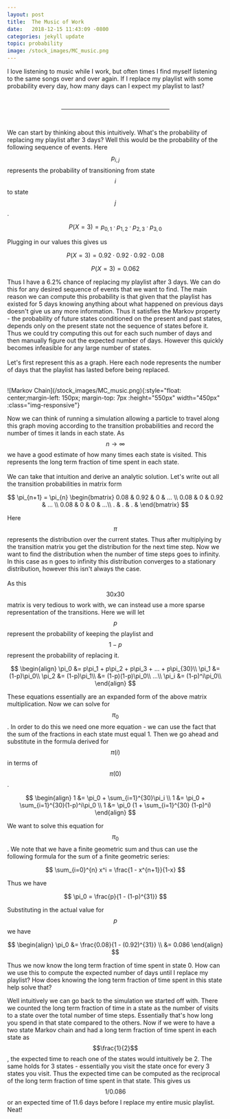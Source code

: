 ```yaml
---
layout: post
title:  The Music of Work
date:   2018-12-15 11:43:09 -0800
categories: jekyll update
topic: probability
image: /stock_images/MC_music.png
---
```


I love listening to music while I work, but often times I find myself listening to the same songs over and over again.  If I replace my playlist with some probability every day, how many days can I expect my playlist to last?

<br>
<center><hr width="50%"></center>
<br>

We can start by thinking about this intuitively. What's the probability of replacing my playlist after 3 days? Well this would be the probability of the following sequence of events. Here $$p_{i,j}$$ represents the probability of transitioning from state $$i$$ to state $$j$$.

$$P(X=3) = p_{0,1} \cdot p_{1,2} \cdot p_{2,3} \cdot p_{3,0}$$

Plugging in our values this gives us 

$$P(X=3) = 0.92 \cdot 0.92 \cdot 0.92 \cdot 0.08 $$

$$P(X=3) = 0.062 $$

Thus I have a 6.2% chance of replacing my playlist after 3 days. We can do this for any desired sequence of events that we want to find. The main reason we can compute this probability is that given that the playlist has existed for 5 days knowing anything about what happened on previous days doesn't give us any more information. Thus it satisfies the Markov property - the probability of future states conditioned on the present and past states, depends only on the present state not the sequence of states before it. Thus we could try computing this out for each such number of days and then manually figure out the expected number of days. However this quickly becomes infeasible for any large number of states. 
<br>
<br>
Let's first represent this as a graph. Here each node represents the number of days that the playlist has lasted before being replaced. 

<br>
![Markov Chain](/stock_images/MC_music.png){:style="float: center;margin-left: 150px; margin-top: 7px :height="550px" width="450px" :class="img-responsive"}
<br>

Now we can think of running a simulation allowing a particle to travel along this graph moving according to the transition probabilities and record the number of times it lands in each state. As $$n \to \infty$$ we have a good estimate of how many times each state is visited. This represents the long term fraction of time spent in each state.
<br>
<br>
We can take that intuition and derive an analytic solution. Let's write out all the transition probabilities in matrix form

$$ \pi_{n+1} = \pi_{n} \begin{bmatrix}
0.08 & 0.92 & 0 & ... \\ 
0.08 & 0 & 0.92 & ... \\ 
0.08 & 0 & 0 & ...\\ 
. & . & . & 
\end{bmatrix} $$

Here $$\pi$$ represents the distribution over the current states. Thus after multiplying by the transition matrix you get the distribution for the next time step. Now we want to find the distribution when the number of time steps goes to infinity. In this case as n goes to infinity this distribution converges to a stationary distribution, however this isn't always the case. 
<br>
<br>
As this $$30x30$$ matrix is very tedious to work with, we can instead use a more sparse representation of the transitions. Here we will let $$p$$ represent the probability of keeping the playlist and $$1-p$$ represent the probability of replacing it.

$$
\begin{align}
\pi_0 &= p\pi_1 + p\pi_2 + p\pi_3 + ... + p\pi_{30}\\
\pi_1 &= (1-p)\pi_0\\
\pi_2 &= (1-p)\pi_1\\
      &= (1-p)(1-p)\pi_0\\
...\\
\pi_i &= (1-p)^i\pi_0\\
\end{align}
$$

These equations essentially are an expanded form of the above matrix multiplication. Now we can solve for $$\pi_0$$. In order to do this we need one more equation - we can use the fact that the sum of the fractions in each state must equal 1. Then we go ahead and substitute in the formula derived for $$\pi(i)$$ in terms of $$\pi(0)$$.

$$
\begin{align}
1 &= \pi_0 + \sum_{i=1}^{30}\pi_i \\
1 &= \pi_0 + \sum_{i=1}^{30}(1-p)^i\pi_0 \\
1  &= \pi_0 (1 + \sum_{i=1}^{30} (1-p)^i)
\end{align}
$$

We want to solve this equation for $$\pi_0$$. We note that we have a finite geometric sum and thus can use the following formula for the sum of a finite geometric series:

$$ \sum_{i=0}^{n} x^i = \frac{1 - x^{n+1}}{1-x} $$

Thus we have 

$$ \pi_0 = \frac{p}{1 - (1-p)^{31}} $$

Substituting in the actual value for $$p$$ we have 

$$ 
\begin{align}
\pi_0 &= \frac{0.08}{1 - (0.92)^{31}} \\
	  &= 0.086
\end{align}
$$

Thus we now know the long term fraction of time spent in state 0. How can we use this to compute the expected number of days until I replace my playlist? How does knowing the long term fraction of time spent in this state help solve that?
<br>

Well intuitively we can go back to the simulation we started off with. There we counted the long term fraction of time in a state as the number of visits to a state over the total number of time steps.  Essentially that's how long you spend in that state compared to the others. Now if we were to have a two state Markov chain and had a long term fraction of time spent in each state as $$\frac{1}{2}$$, the expected time to reach one of the states would intuitively be 2. The same holds for 3 states - essentially you visit the state once for every 3 states you visit. Thus the expected time can be computed as the reciprocal of the long term fraction of time spent in that state. This gives us $$1/0.086$$ or an expected time of 11.6 days before I replace my entire music playlist.  Neat!



